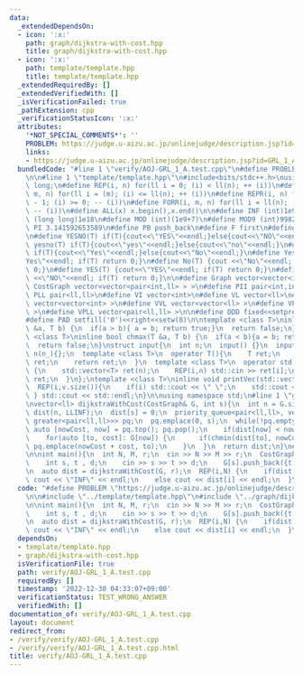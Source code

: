 ```yaml
---
data:
  _extendedDependsOn:
  - icon: ':x:'
    path: graph/dijkstra-with-cost.hpp
    title: graph/dijkstra-with-cost.hpp
  - icon: ':x:'
    path: template/template.hpp
    title: template/template.hpp
  _extendedRequiredBy: []
  _extendedVerifiedWith: []
  _isVerificationFailed: true
  _pathExtension: cpp
  _verificationStatusIcon: ':x:'
  attributes:
    '*NOT_SPECIAL_COMMENTS*': ''
    PROBLEM: https://judge.u-aizu.ac.jp/onlinejudge/description.jsp?id=GRL_1_A
    links:
    - https://judge.u-aizu.ac.jp/onlinejudge/description.jsp?id=GRL_1_A
  bundledCode: "#line 1 \"verify/AOJ-GRL_1_A.test.cpp\"\n#define PROBLEM \"https://judge.u-aizu.ac.jp/onlinejudge/description.jsp?id=GRL_1_A\"\
    \n\n#line 1 \"template/template.hpp\"\n#include<bits/stdc++.h>\nusing ll = long\
    \ long;\n#define REP(i, n) for(ll i = 0; (i) < ll(n); ++ (i))\n#define FOR(i,\
    \ m, n) for(ll i = (m); (i) <= ll(n); ++ (i))\n#define REPR(i, n) for(ll i = ll(n)\
    \ - 1; (i) >= 0; -- (i))\n#define FORR(i, m, n) for(ll i = ll(n); (i) >= ll(m);\
    \ -- (i))\n#define ALL(x) x.begin(),x.end()\n\n#define INF (int)1e9\n#define LLINF\
    \ (long long)1e18\n#define MOD (int)(1e9+7)\n#define MOD9 (int)998244353\n#define\
    \ PI 3.141592653589\n#define PB push_back\n#define F first\n#define S second\n\
    \n#define YESNO(T) if(T){cout<<\"YES\"<<endl;}else{cout<<\"NO\"<<endl;}\n#define\
    \ yesno(T) if(T){cout<<\"yes\"<<endl;}else{cout<<\"no\"<<endl;}\n#define YesNo(T)\
    \ if(T){cout<<\"Yes\"<<endl;}else{cout<<\"No\"<<endl;}\n#define Yes(T) {cout<<\"\
    Yes\"<<endl; if(T) return 0;}\n#define No(T) {cout <<\"No\"<<endl; if(T) return\
    \ 0;}\n#define YES(T) {cout<<\"YES\"<<endl; if(T) return 0;}\n#define NO(T) {cout\
    \ <<\"NO\"<<endl; if(T) return 0;}\n\n#define Graph vector<vector<int> >\n#define\
    \ CostGraph vector<vector<pair<int,ll> > >\n#define PII pair<int,int>\n#define\
    \ PLL pair<ll,ll>\n#define VI vector<int>\n#define VL vector<ll>\n#define VVI\
    \ vector<vector<int> >\n#define VVL vector<vector<ll> >\n#define VPII vector<pair<int,int>\
    \ >\n#define VPLL vector<pair<ll,ll> >\n\n#define DDD fixed<<setprecision(10)\n\
    #define PAD setfill('0')<<right<<setw(8)\n\ntemplate <class T>\ninline bool chmin(T\
    \ &a, T b) {\n  if(a > b){ a = b; return true;}\n  return false;\n}\ntemplate\
    \ <class T>\ninline bool chmax(T &a, T b) {\n  if(a < b){a = b; return true;}\n\
    \  return false;\n}\nstruct input{\n  int n;\n  input() {}\n  input(int n_) :\
    \ n(n_){};\n  template <class T>\n  operator T(){\n    T ret;\n    std::cin >>\
    \ ret;\n    return ret;\n  }\n  template <class T>\n  operator std::vector<T>()\
    \ {\n    std::vector<T> ret(n);\n    REP(i,n) std::cin >> ret[i];\n    return\
    \ ret;\n  }\n};\ntemplate <class T>\ninline void printVec(std::vector<T> v){\n\
    \  REP(i,v.size()){\n    if(i) std::cout << \" \";\n    std::cout << v[i];\n \
    \ } std::cout << std::endl;\n}\n\nusing namespace std;\n#line 1 \"graph/dijkstra-with-cost.hpp\"\
    \nvector<ll> dijkstraWithCost(CostGraph& G, int s){\n  int n = G.size();\n  vector<ll>\
    \ dist(n, LLINF);\n  dist[s] = 0;\n  priority_queue<pair<ll,ll>, vector<pair<ll,ll>>,\
    \ greater<pair<ll,ll>>> pq;\n  pq.emplace(0, s);\n  while(!pq.empty()) {\n   \
    \ auto [nowCost, now] = pq.top(); pq.pop();\n    if(dist[now] < nowCost) continue;\n\
    \    for(auto [to, cost]: G[now]) {\n      if(chmin(dist[to], nowCost + cost))\
    \ pq.emplace(nowCost + cost, to);\n    }\n  }\n  return dist;\n}\n#line 5 \"verify/AOJ-GRL_1_A.test.cpp\"\
    \n\nint main(){\n  int N, M, r;\n  cin >> N >> M >> r;\n  CostGraph G(N);\n  REP(i,M){\n\
    \    int s, t , d;\n    cin >> s >> t >> d;\n    G[s].push_back({t, d});\n  }\n\
    \n  auto dist = dijkstraWithCost(G, r);\n  REP(i,N) {\n    if(dist[i] == LLINF)\
    \ cout << \"INF\" << endl;\n    else cout << dist[i] << endl;\n  }\n}\n"
  code: "#define PROBLEM \"https://judge.u-aizu.ac.jp/onlinejudge/description.jsp?id=GRL_1_A\"\
    \n\n#include \"../template/template.hpp\"\n#include \"../graph/dijkstra-with-cost.hpp\"\
    \n\nint main(){\n  int N, M, r;\n  cin >> N >> M >> r;\n  CostGraph G(N);\n  REP(i,M){\n\
    \    int s, t , d;\n    cin >> s >> t >> d;\n    G[s].push_back({t, d});\n  }\n\
    \n  auto dist = dijkstraWithCost(G, r);\n  REP(i,N) {\n    if(dist[i] == LLINF)\
    \ cout << \"INF\" << endl;\n    else cout << dist[i] << endl;\n  }\n}\n"
  dependsOn:
  - template/template.hpp
  - graph/dijkstra-with-cost.hpp
  isVerificationFile: true
  path: verify/AOJ-GRL_1_A.test.cpp
  requiredBy: []
  timestamp: '2022-12-30 04:33:07+09:00'
  verificationStatus: TEST_WRONG_ANSWER
  verifiedWith: []
documentation_of: verify/AOJ-GRL_1_A.test.cpp
layout: document
redirect_from:
- /verify/verify/AOJ-GRL_1_A.test.cpp
- /verify/verify/AOJ-GRL_1_A.test.cpp.html
title: verify/AOJ-GRL_1_A.test.cpp
---
```

